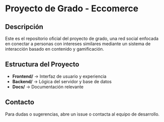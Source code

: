 # Proyecto de Grado - Eccomerce


## Descripción
Este es el repositorio oficial del proyecto de grado, una red social enfocada en conectar a personas con intereses similares mediante un sistema de interacción basado en contenido y gamificación.

## Estructura del Proyecto
- **Frontend/** → Interfaz de usuario y experiencia
- **Backend/** → Lógica del servidor y base de datos
- **Docs/** → Documentación relevante


## Contacto
Para dudas o sugerencias, abre un issue o contacta al equipo de desarrollo.
